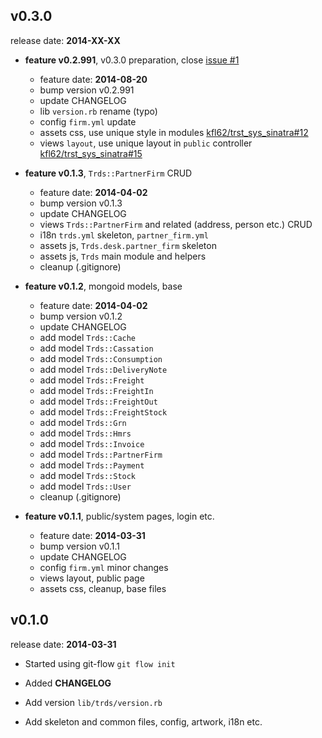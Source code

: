 ## v0.3.0

release date: **2014-XX-XX**


* **feature v0.2.991**, v0.3.0 preparation, close [issue #1][#1]
   - feature date: **2014-08-20**
   - bump version v0.2.991
   - update CHANGELOG
   - lib `version.rb` rename (typo)
   - config `firm.yml` update
   - assets css,  use unique style in modules [kfl62/trst_sys_sinatra#12][trst_main#12]
   - views `layout`, use unique layout in `public` controller [kfl62/trst_sys_sinatra#15][trst_main#15]


* **feature v0.1.3**, `Trds::PartnerFirm` CRUD
   - feature date: **2014-04-02**
   - bump version v0.1.3
   - update CHANGELOG
   - views `Trds::PartnerFirm` and related (address, person etc.) CRUD
   - i18n `trds.yml` skeleton, `partner_firm.yml`
   - assets js, `Trds.desk.partner_firm` skeleton
   - assets js, `Trds` main module and helpers
   - cleanup (.gitignore)


* **feature v0.1.2**, mongoid models, base
   - feature date: **2014-04-02**
   - bump version v0.1.2
   - update CHANGELOG
   - add model `Trds::Cache`
   - add model `Trds::Cassation`
   - add model `Trds::Consumption`
   - add model `Trds::DeliveryNote`
   - add model `Trds::Freight`
   - add model `Trds::FreightIn`
   - add model `Trds::FreightOut`
   - add model `Trds::FreightStock`
   - add model `Trds::Grn`
   - add model `Trds::Hmrs`
   - add model `Trds::Invoice`
   - add model `Trds::PartnerFirm`
   - add model `Trds::Payment`
   - add model `Trds::Stock`
   - add model `Trds::User`
   - cleanup (.gitignore)


* **feature v0.1.1**, public/system pages, login etc.
   - feature date: **2014-03-31**
   - bump version v0.1.1
   - update CHANGELOG
   - config `firm.yml` minor changes
   - views layout, public page
   - assets css, cleanup, base files


## v0.1.0

release date: **2014-03-31**

* Started using git-flow `git flow init`

* Added **CHANGELOG**

* Add version `lib/trds/version.rb`

* Add skeleton and common files, config, artwork, i18n etc.


[trst_main#15]: https://github.com/kfl62/trst_sys_sinatra/issues/15
[trst_main#12]: https://github.com/kfl62/trst_sys_sinatra/issues/12
[#1]: https://github.com/kfl62/trst_sys_trds/issues/1
[#2]: https://github.com/kfl62/trst_sys_trds/issues/2
[#3]: https://github.com/kfl62/trst_sys_trds/issues/3
[#4]: https://github.com/kfl62/trst_sys_trds/issues/4
[#5]: https://github.com/kfl62/trst_sys_trds/issues/5
[#6]: https://github.com/kfl62/trst_sys_trds/issues/6
[#7]: https://github.com/kfl62/trst_sys_trds/issues/7
[#8]: https://github.com/kfl62/trst_sys_trds/issues/8
[#9]: https://github.com/kfl62/trst_sys_trds/issues/9
[#10]: https://github.com/kfl62/trst_sys_trds/issues/10
[#11]: https://github.com/kfl62/trst_sys_trds/issues/11
[#12]: https://github.com/kfl62/trst_sys_trds/issues/12
[#13]: https://github.com/kfl62/trst_sys_trds/issues/13
[#14]: https://github.com/kfl62/trst_sys_trds/issues/14
[#15]: https://github.com/kfl62/trst_sys_trds/issues/15
[#16]: https://github.com/kfl62/trst_sys_trds/issues/16
[#17]: https://github.com/kfl62/trst_sys_trds/issues/17
[#18]: https://github.com/kfl62/trst_sys_trds/issues/18
[#19]: https://github.com/kfl62/trst_sys_trds/issues/19
[#20]: https://github.com/kfl62/trst_sys_trds/issues/20
[#21]: https://github.com/kfl62/trst_sys_trds/issues/21
[#22]: https://github.com/kfl62/trst_sys_trds/issues/22
[#23]: https://github.com/kfl62/trst_sys_trds/issues/23
[#24]: https://github.com/kfl62/trst_sys_trds/issues/24
[#25]: https://github.com/kfl62/trst_sys_trds/issues/25
[#26]: https://github.com/kfl62/trst_sys_trds/issues/26
[#27]: https://github.com/kfl62/trst_sys_trds/issues/27
[#28]: https://github.com/kfl62/trst_sys_trds/issues/28
[#29]: https://github.com/kfl62/trst_sys_trds/issues/29
[#30]: https://github.com/kfl62/trst_sys_trds/issues/30
[#31]: https://github.com/kfl62/trst_sys_trds/issues/31
[#32]: https://github.com/kfl62/trst_sys_trds/issues/32
[#33]: https://github.com/kfl62/trst_sys_trds/issues/33
[#34]: https://github.com/kfl62/trst_sys_trds/issues/34
[#35]: https://github.com/kfl62/trst_sys_trds/issues/35
[#36]: https://github.com/kfl62/trst_sys_trds/issues/36
[#37]: https://github.com/kfl62/trst_sys_trds/issues/37
[#38]: https://github.com/kfl62/trst_sys_trds/issues/38
[#39]: https://github.com/kfl62/trst_sys_trds/issues/39
[#40]: https://github.com/kfl62/trst_sys_trds/issues/40

